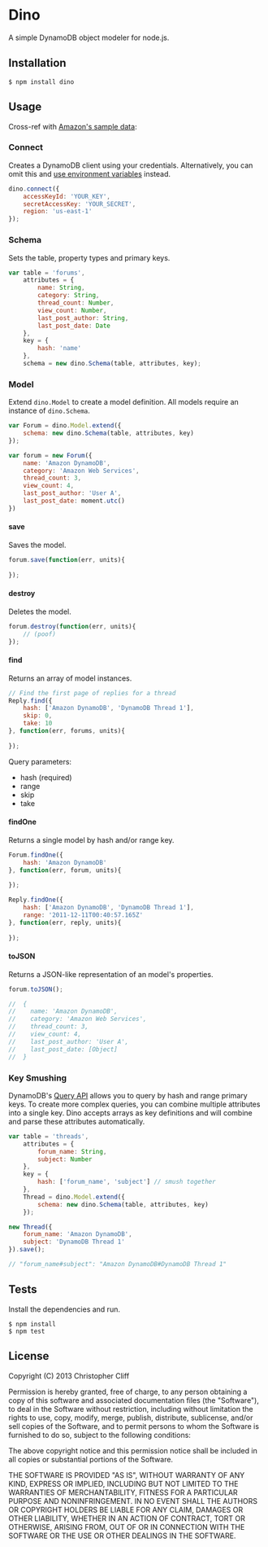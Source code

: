 # Dino

A simple DynamoDB object modeler for node.js.

## Installation

```
$ npm install dino
```

## Usage

Cross-ref with [Amazon's sample data](http://docs.aws.amazon.com/amazondynamodb/latest/developerguide/SampleTablesAndData.html):

### Connect

Creates a DynamoDB client using your credentials. Alternatively, you can omit this and [use environment variables](http://docs.aws.amazon.com/nodejs/latest/dg/configuration-guide.html#nodejs-dg-credentials-from-environment-variables) instead.

```js
dino.connect({
    accessKeyId: 'YOUR_KEY',
    secretAccessKey: 'YOUR_SECRET',
    region: 'us-east-1'
});
```

### Schema

Sets the table, property types and primary keys.

```js
var table = 'forums',
    attributes = {
        name: String,
        category: String,
        thread_count: Number,
        view_count: Number,
        last_post_author: String,
        last_post_date: Date
    },
    key = {
        hash: 'name'
    },
    schema = new dino.Schema(table, attributes, key);
```

### Model

Extend `dino.Model` to create a model definition. All models require an instance of `dino.Schema`.

```js
var Forum = dino.Model.extend({
    schema: new dino.Schema(table, attributes, key)
});

var forum = new Forum({
    name: 'Amazon DynamoDB',
    category: 'Amazon Web Services',
    thread_count: 3,
    view_count: 4,
    last_post_author: 'User A',
    last_post_date: moment.utc()
})
```

#### save

Saves the model.

```js
forum.save(function(err, units){
    
});
```

#### destroy

Deletes the model.

```js
forum.destroy(function(err, units){
    // (poof)
});
```

#### find

Returns an array of model instances.

```js
// Find the first page of replies for a thread
Reply.find({
    hash: ['Amazon DynamoDB', 'DynamoDB Thread 1'],
    skip: 0,
    take: 10
}, function(err, forums, units){
    
});
```

Query parameters:

- hash (required)
- range
- skip
- take

#### findOne

Returns a single model by hash and/or range key.

```js
Forum.findOne({
    hash: 'Amazon DynamoDB'
}, function(err, forum, units){
    
});

Reply.findOne({
    hash: ['Amazon DynamoDB', 'DynamoDB Thread 1'],
    range: '2011-12-11T00:40:57.165Z'
}, function(err, reply, units){
    
});
```

#### toJSON

Returns a JSON-like representation of an model's properties.

```js
forum.toJSON();

//  {
//    name: 'Amazon DynamoDB',
//    category: 'Amazon Web Services',
//    thread_count: 3,
//    view_count: 4,
//    last_post_author: 'User A',
//    last_post_date: [Object]
//  }
```

### Key Smushing

DynamoDB's [Query API](http://docs.aws.amazon.com/amazondynamodb/latest/developerguide/API_Query.html) allows you to query by hash and range primary keys. To create more complex queries, you can combine multiple attributes into a single key. Dino accepts arrays as key definitions and will combine and parse these attributes automatically.

```js
var table = 'threads',
    attributes = {
        forum_name: String,
        subject: Number
    },
    key = {
        hash: ['forum_name', 'subject'] // smush together
    },
    Thread = dino.Model.extend({
        schema: new dino.Schema(table, attributes, key)
    });

new Thread({
    forum_name: 'Amazon DynamoDB',
    subject: 'DynamoDB Thread 1'
}).save();

// "forum_name#subject": "Amazon DynamoDB#DynamoDB Thread 1"
```

## Tests

Install the dependencies and run.

```
$ npm install
$ npm test
```

## License

Copyright (C) 2013 Christopher Cliff

Permission is hereby granted, free of charge, to any person obtaining a copy of this software and associated documentation files (the "Software"), to deal in the Software without restriction, including without limitation the rights to use, copy, modify, merge, publish, distribute, sublicense, and/or sell copies of the Software, and to permit persons to whom the Software is furnished to do so, subject to the following conditions:

The above copyright notice and this permission notice shall be included in all copies or substantial portions of the Software.

THE SOFTWARE IS PROVIDED "AS IS", WITHOUT WARRANTY OF ANY KIND, EXPRESS OR IMPLIED, INCLUDING BUT NOT LIMITED TO THE WARRANTIES OF MERCHANTABILITY, FITNESS FOR A PARTICULAR PURPOSE AND NONINFRINGEMENT. IN NO EVENT SHALL THE AUTHORS OR COPYRIGHT HOLDERS BE LIABLE FOR ANY CLAIM, DAMAGES OR OTHER LIABILITY, WHETHER IN AN ACTION OF CONTRACT, TORT OR OTHERWISE, ARISING FROM, OUT OF OR IN CONNECTION WITH THE SOFTWARE OR THE USE OR OTHER DEALINGS IN THE SOFTWARE.
